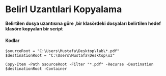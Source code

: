 # Belirl Uzantılari Kopyalama**Belirtilen dosya uzantısına göre ,bir klasördeki dosyaları belirtilen hedef klasöre kopyalan bir script**#### Kodlar```$sourceRoot = "C:\Users\Mustafa\Desktop\lab\*.pdf"$destinationRoot = "C:\Users\Mustafa\Desktop\oz"Copy-Item -Path $sourceRoot -Filter "*.pdf" -Recurse -Destination $destinationRoot -Container```
